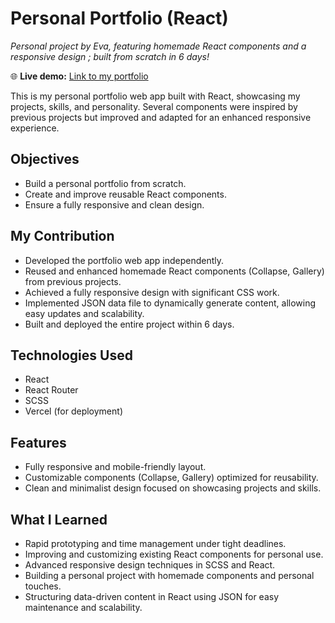 # Personal Portfolio (React)

*Personal project by Eva, featuring homemade React components and a responsive design ; built from scratch in 6 days!*

🌐 **Live demo:** [Link to my portfolio](https://evaportfolio.vercel.app/)

This is my personal portfolio web app built with React, showcasing my projects, skills, and personality.
Several components were inspired by previous projects but improved and adapted for an enhanced responsive experience.

## Objectives
- Build a personal portfolio from scratch.
- Create and improve reusable React components.
- Ensure a fully responsive and clean design.

## My Contribution
- Developed the portfolio web app independently.
- Reused and enhanced homemade React components (Collapse, Gallery) from previous projects.
- Achieved a fully responsive design with significant CSS work.
- Implemented JSON data file to dynamically generate content, allowing easy updates and scalability.
- Built and deployed the entire project within 6 days.

## Technologies Used
- React
- React Router
- SCSS
- Vercel (for deployment)

## Features
- Fully responsive and mobile-friendly layout.
- Customizable components (Collapse, Gallery) optimized for reusability.
- Clean and minimalist design focused on showcasing projects and skills.

## What I Learned
- Rapid prototyping and time management under tight deadlines.
- Improving and customizing existing React components for personal use.
- Advanced responsive design techniques in SCSS and React.
- Building a personal project with homemade components and personal touches.
- Structuring data-driven content in React using JSON for easy maintenance and scalability.

